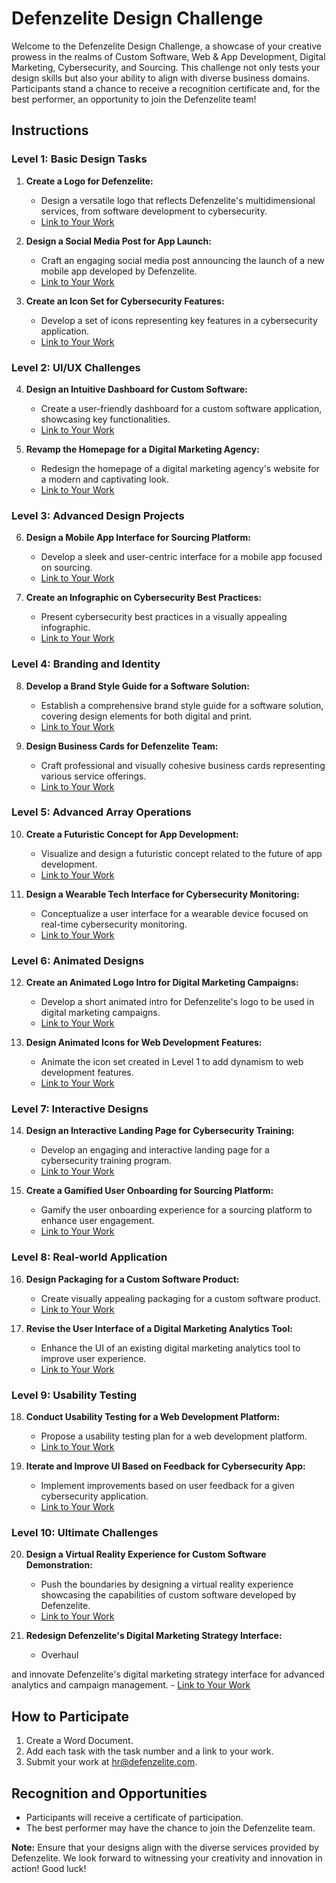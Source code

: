 # Defenzelite Design Challenge

Welcome to the Defenzelite Design Challenge, a showcase of your creative prowess in the realms of Custom Software, Web & App Development, Digital Marketing, Cybersecurity, and Sourcing. This challenge not only tests your design skills but also your ability to align with diverse business domains. Participants stand a chance to receive a recognition certificate and, for the best performer, an opportunity to join the Defenzelite team!

## Instructions

### Level 1: Basic Design Tasks

1. **Create a Logo for Defenzelite:**
   - Design a versatile logo that reflects Defenzelite's multidimensional services, from software development to cybersecurity.
   - [Link to Your Work](#)

2. **Design a Social Media Post for App Launch:**
   - Craft an engaging social media post announcing the launch of a new mobile app developed by Defenzelite.
   - [Link to Your Work](#)

3. **Create an Icon Set for Cybersecurity Features:**
   - Develop a set of icons representing key features in a cybersecurity application.
   - [Link to Your Work](#)

### Level 2: UI/UX Challenges

4. **Design an Intuitive Dashboard for Custom Software:**
   - Create a user-friendly dashboard for a custom software application, showcasing key functionalities.
   - [Link to Your Work](#)

5. **Revamp the Homepage for a Digital Marketing Agency:**
   - Redesign the homepage of a digital marketing agency's website for a modern and captivating look.
   - [Link to Your Work](#)

### Level 3: Advanced Design Projects

6. **Design a Mobile App Interface for Sourcing Platform:**
   - Develop a sleek and user-centric interface for a mobile app focused on sourcing.
   - [Link to Your Work](#)

7. **Create an Infographic on Cybersecurity Best Practices:**
   - Present cybersecurity best practices in a visually appealing infographic.
   - [Link to Your Work](#)

### Level 4: Branding and Identity

8. **Develop a Brand Style Guide for a Software Solution:**
   - Establish a comprehensive brand style guide for a software solution, covering design elements for both digital and print.
   - [Link to Your Work](#)

9. **Design Business Cards for Defenzelite Team:**
   - Craft professional and visually cohesive business cards representing various service offerings.
   - [Link to Your Work](#)

### Level 5: Advanced Array Operations

10. **Create a Futuristic Concept for App Development:**
    - Visualize and design a futuristic concept related to the future of app development.
    - [Link to Your Work](#)

11. **Design a Wearable Tech Interface for Cybersecurity Monitoring:**
    - Conceptualize a user interface for a wearable device focused on real-time cybersecurity monitoring.
    - [Link to Your Work](#)

### Level 6: Animated Designs

12. **Create an Animated Logo Intro for Digital Marketing Campaigns:**
    - Develop a short animated intro for Defenzelite's logo to be used in digital marketing campaigns.
    - [Link to Your Work](#)

13. **Design Animated Icons for Web Development Features:**
    - Animate the icon set created in Level 1 to add dynamism to web development features.
    - [Link to Your Work](#)

### Level 7: Interactive Designs

14. **Design an Interactive Landing Page for Cybersecurity Training:**
    - Develop an engaging and interactive landing page for a cybersecurity training program.
    - [Link to Your Work](#)

15. **Create a Gamified User Onboarding for Sourcing Platform:**
    - Gamify the user onboarding experience for a sourcing platform to enhance user engagement.
    - [Link to Your Work](#)

### Level 8: Real-world Application

16. **Design Packaging for a Custom Software Product:**
    - Create visually appealing packaging for a custom software product.
    - [Link to Your Work](#)

17. **Revise the User Interface of a Digital Marketing Analytics Tool:**
    - Enhance the UI of an existing digital marketing analytics tool to improve user experience.
    - [Link to Your Work](#)

### Level 9: Usability Testing

18. **Conduct Usability Testing for a Web Development Platform:**
    - Propose a usability testing plan for a web development platform.
    - [Link to Your Work](#)

19. **Iterate and Improve UI Based on Feedback for Cybersecurity App:**
    - Implement improvements based on user feedback for a given cybersecurity application.
    - [Link to Your Work](#)

### Level 10: Ultimate Challenges

20. **Design a Virtual Reality Experience for Custom Software Demonstration:**
    - Push the boundaries by designing a virtual reality experience showcasing the capabilities of custom software developed by Defenzelite.
    - [Link to Your Work](#)

21. **Redesign Defenzelite's Digital Marketing Strategy Interface:**
    - Overhaul

 and innovate Defenzelite's digital marketing strategy interface for advanced analytics and campaign management.
    - [Link to Your Work](#)

## How to Participate

1. Create a Word Document.
2. Add each task with the task number and a link to your work.
3. Submit your work at hr@defenzelite.com.

## Recognition and Opportunities

- Participants will receive a certificate of participation.
- The best performer may have the chance to join the Defenzelite team.

**Note:** Ensure that your designs align with the diverse services provided by Defenzelite. We look forward to witnessing your creativity and innovation in action! Good luck!